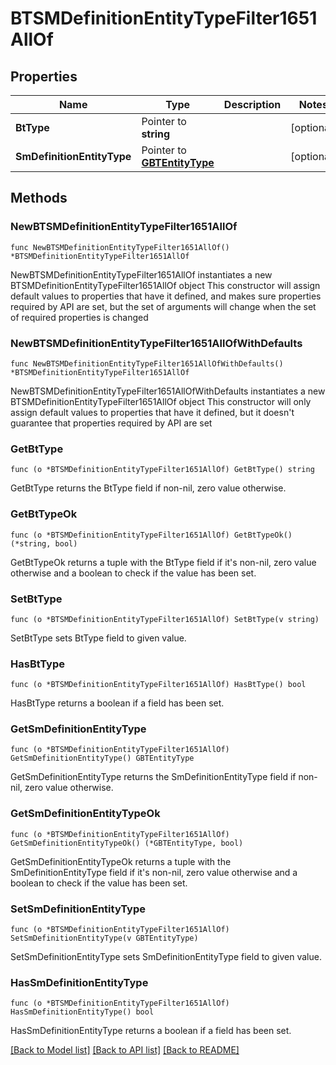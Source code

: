# BTSMDefinitionEntityTypeFilter1651AllOf

## Properties

Name | Type | Description | Notes
------------ | ------------- | ------------- | -------------
**BtType** | Pointer to **string** |  | [optional] 
**SmDefinitionEntityType** | Pointer to [**GBTEntityType**](GBTEntityType.md) |  | [optional] 

## Methods

### NewBTSMDefinitionEntityTypeFilter1651AllOf

`func NewBTSMDefinitionEntityTypeFilter1651AllOf() *BTSMDefinitionEntityTypeFilter1651AllOf`

NewBTSMDefinitionEntityTypeFilter1651AllOf instantiates a new BTSMDefinitionEntityTypeFilter1651AllOf object
This constructor will assign default values to properties that have it defined,
and makes sure properties required by API are set, but the set of arguments
will change when the set of required properties is changed

### NewBTSMDefinitionEntityTypeFilter1651AllOfWithDefaults

`func NewBTSMDefinitionEntityTypeFilter1651AllOfWithDefaults() *BTSMDefinitionEntityTypeFilter1651AllOf`

NewBTSMDefinitionEntityTypeFilter1651AllOfWithDefaults instantiates a new BTSMDefinitionEntityTypeFilter1651AllOf object
This constructor will only assign default values to properties that have it defined,
but it doesn't guarantee that properties required by API are set

### GetBtType

`func (o *BTSMDefinitionEntityTypeFilter1651AllOf) GetBtType() string`

GetBtType returns the BtType field if non-nil, zero value otherwise.

### GetBtTypeOk

`func (o *BTSMDefinitionEntityTypeFilter1651AllOf) GetBtTypeOk() (*string, bool)`

GetBtTypeOk returns a tuple with the BtType field if it's non-nil, zero value otherwise
and a boolean to check if the value has been set.

### SetBtType

`func (o *BTSMDefinitionEntityTypeFilter1651AllOf) SetBtType(v string)`

SetBtType sets BtType field to given value.

### HasBtType

`func (o *BTSMDefinitionEntityTypeFilter1651AllOf) HasBtType() bool`

HasBtType returns a boolean if a field has been set.

### GetSmDefinitionEntityType

`func (o *BTSMDefinitionEntityTypeFilter1651AllOf) GetSmDefinitionEntityType() GBTEntityType`

GetSmDefinitionEntityType returns the SmDefinitionEntityType field if non-nil, zero value otherwise.

### GetSmDefinitionEntityTypeOk

`func (o *BTSMDefinitionEntityTypeFilter1651AllOf) GetSmDefinitionEntityTypeOk() (*GBTEntityType, bool)`

GetSmDefinitionEntityTypeOk returns a tuple with the SmDefinitionEntityType field if it's non-nil, zero value otherwise
and a boolean to check if the value has been set.

### SetSmDefinitionEntityType

`func (o *BTSMDefinitionEntityTypeFilter1651AllOf) SetSmDefinitionEntityType(v GBTEntityType)`

SetSmDefinitionEntityType sets SmDefinitionEntityType field to given value.

### HasSmDefinitionEntityType

`func (o *BTSMDefinitionEntityTypeFilter1651AllOf) HasSmDefinitionEntityType() bool`

HasSmDefinitionEntityType returns a boolean if a field has been set.


[[Back to Model list]](../README.md#documentation-for-models) [[Back to API list]](../README.md#documentation-for-api-endpoints) [[Back to README]](../README.md)


